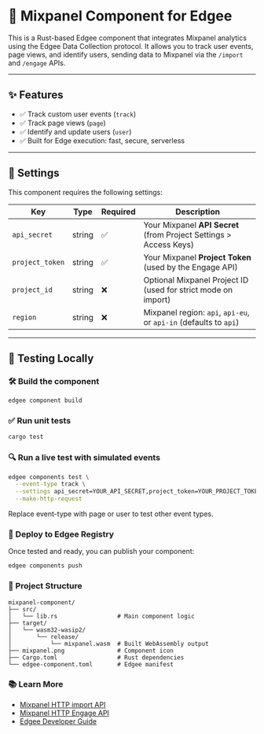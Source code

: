# 🧠 Mixpanel Component for Edgee

This is a Rust-based Edgee component that integrates Mixpanel analytics using the Edgee Data Collection protocol. It allows you to track user events, page views, and identify users, sending data to Mixpanel via the `/import` and `/engage` APIs.

---

## ✨ Features

- ✅ Track custom user events (`track`)
- ✅ Track page views (`page`)
- ✅ Identify and update users (`user`)
- ✅ Built for Edge execution: fast, secure, serverless

---

## 🔧 Settings
 
This component requires the following settings:

| Key              | Type   | Required | Description                                                        |
|------------------|--------|----------|--------------------------------------------------------------------|
| `api_secret`     | string | ✅       | Your Mixpanel **API Secret** (from Project Settings > Access Keys) |
| `project_token`  | string | ✅       | Your Mixpanel **Project Token** (used by the Engage API)           |
| `project_id`     | string | ❌       | Optional Mixpanel Project ID (used for strict mode on import)      |
| `region`         | string | ❌       | Mixpanel region: `api`, `api-eu`, or `api-in` (defaults to `api`)  |

---

## 🧪 Testing Locally

### 🛠️ Build the component

```bash
edgee component build
```

### ✅ Run unit tests

```bash
cargo test
```
### 🔍 Run a live test with simulated events

```bash
edgee components test \
  --event-type track \
  --settings api_secret=YOUR_API_SECRET,project_token=YOUR_PROJECT_TOKEN,project_id=YOUR_PROJECT_ID,region=api-eu \
  --make-http-request
```
Replace event-type with page or user to test other event types.

### 🚀 Deploy to Edgee Registry
Once tested and ready, you can publish your component:
```bash
edgee components push
```
### 📂 Project Structure
```text
mixpanel-component/
├── src/
│   └── lib.rs                 # Main component logic
├── target/
│   └── wasm32-wasip2/
│       └── release/
│           └── mixpanel.wasm  # Built WebAssembly output
├── mixpanel.png               # Component icon
├── Cargo.toml                 # Rust dependencies
└── edgee-component.toml       # Edgee manifest
```
### 📚 Learn More

- [Mixpanel HTTP import API](https://developer.mixpanel.com/reference/import-events)
- [Mixpanel HTTP Engage API](https://developer.mixpanel.com/reference/profile-set)
- [Edgee Developer Guide](https://www.edgee.cloud/docs/services/registry/developer-guide)